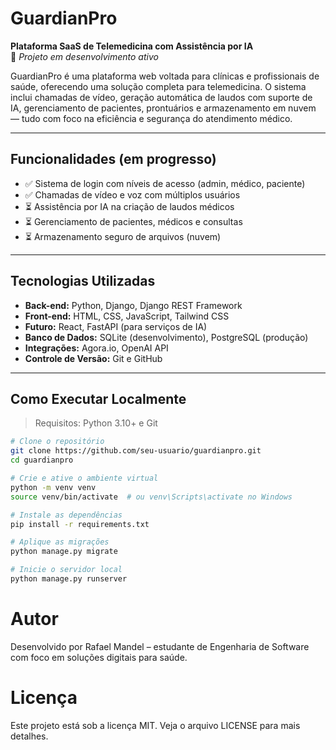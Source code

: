 # GuardianPro
**Plataforma SaaS de Telemedicina com Assistência por IA**  
🚧 *Projeto em desenvolvimento ativo*

GuardianPro é uma plataforma web voltada para clínicas e profissionais de saúde, oferecendo uma solução completa para telemedicina. O sistema inclui chamadas de vídeo, geração automática de laudos com suporte de IA, gerenciamento de pacientes, prontuários e armazenamento em nuvem — tudo com foco na eficiência e segurança do atendimento médico.

---

## Funcionalidades (em progresso)

- ✅ Sistema de login com níveis de acesso (admin, médico, paciente)
- ✅ Chamadas de vídeo e voz com múltiplos usuários
- ⏳ Assistência por IA na criação de laudos médicos
- ⏳ Gerenciamento de pacientes, médicos e consultas
- ⏳ Armazenamento seguro de arquivos (nuvem)

---

## Tecnologias Utilizadas

- **Back-end:** Python, Django, Django REST Framework
- **Front-end:** HTML, CSS, JavaScript, Tailwind CSS
- **Futuro:** React, FastAPI (para serviços de IA)
- **Banco de Dados:** SQLite (desenvolvimento), PostgreSQL (produção)
- **Integrações:** Agora.io, OpenAI API
- **Controle de Versão:** Git e GitHub

---

## Como Executar Localmente

> Requisitos: Python 3.10+ e Git

```bash
# Clone o repositório
git clone https://github.com/seu-usuario/guardianpro.git
cd guardianpro

# Crie e ative o ambiente virtual
python -m venv venv
source venv/bin/activate  # ou venv\Scripts\activate no Windows

# Instale as dependências
pip install -r requirements.txt

# Aplique as migrações
python manage.py migrate

# Inicie o servidor local
python manage.py runserver
```

# Autor
Desenvolvido por Rafael Mandel – estudante de Engenharia de Software com foco em soluções digitais para saúde.

# Licença
Este projeto está sob a licença MIT. Veja o arquivo LICENSE para mais detalhes.